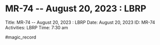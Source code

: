 # MR-74 -- August 20, 2023 : LBRP

Title: MR-74 -- August 20, 2023 : LBRP
Date: August 20, 2023
ID: MR-74
Activities: LBRP
Time: 7:30 am

#magic_record
